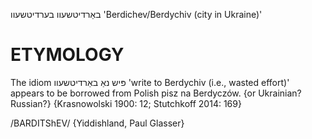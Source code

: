 באַרדיטשעוו
בערדיטשעוו
'Berdichev/Berdychiv (city in Ukraine)'

ETYMOLOGY
===========
The idiom פּיש נאַ באַרדיטשעוו 'write to Berdychiv (i.e., wasted effort)' appears to be borrowed from Polish pisz na Berdyczów. {or Ukrainian? Russian?}
{Krasnowolski 1900: 12; Stutchkoff 2014: 169}

/BARDITShEV/ {Yiddishland, Paul Glasser}

